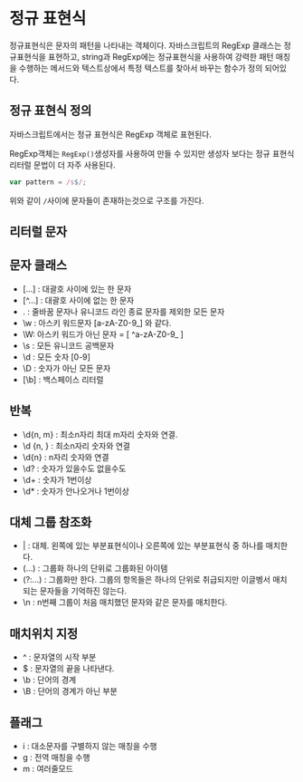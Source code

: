 # 정규 표현식

정규표현식은 문자의 패턴을 나타내는 객체이다. 자바스크립트의 RegExp 클래스는 정규표현식을 표현하고, string과 RegExp에는 정규표현식을 사용하여 강력한 패턴 매칭을 수행하는 메서드와 텍스트상에서 특정 텍스트를 찾아서 바꾸는 함수가 정의 되어있다.

## 정규 표현식 정의

자바스크립트에서는 정규 표현식은 RegExp 객체로 표현된다. 

RegExp객체는 `RegExp()`생성자를 사용하여 만들 수 있지만 생성자 보다는 정규 표현식 리터럴 문법이 더 자주 사용된다.

```javascript
var pattern = /s$/;
```

위와 같이 `/`사이에 문자들이 존재하는것으로 구조를 가진다.

## 리터럴 문자

## 문자 클래스

- [...] :  대괄호 사이에 있는 한 문자
- [^...] : 대괄호 사이에 없는 한 문자
- . : 줄바꿈 문자나 유니코드 라인 종료 문자를 제외한 모든 문자
- \w :  아스키 워드문자 [a-zA-Z0-9_] 와 같다.
- \W: 아스키 워드가 아닌 문자 = [ ^a-zA-Z0-9_ ]
- \s : 모든 유니코드 공백문자
- \d : 모든 숫자 [0-9]
- \D : 숫자가 아닌 모든 문자
- [\b] :  백스페이스 리터럴

## 반복

- \d{n, m} : 최소n자리 최대 m자리 숫자와 연결.
- \d {n, } : 최소n자리 숫자와 연결
- \d{n} : n자리 숫자와 연결
- \d? : 숫자가 있을수도 없을수도
- \d+ : 숫자가 1번이상
- \d* : 숫자가 안나오거나 1번이상

## 대체 그룹 참조화

- | : 대체. 왼쪽에 있는 부분표현식이나 오른쪽에 있는 부분표현식 중 하나를 매치한다.
- (...) : 그룹화 하나의 단위로 그룹화된 아이템
- (?:...) : 그룹화만 한다. 그룹의 항목들은 하나의 단위로 취급되지만 이글벵서 매치되는 문자들을 기억하진 않는다.
- \n : n번째 그룹이 처음 매치했던 문자와 같은 문자를 매치한다.

## 매치위치 지정

- ^ : 문자열의 시작 부분
- $ : 문자열의 끝을 나타낸다.
- \b : 단어의 경계
- \B : 단어의 경계가 아닌 부분

## 플래그

- i : 대소문자를 구별하지 않는 매칭을 수행
- g :  전역 매칭을 수행
- m : 여러줄모드

